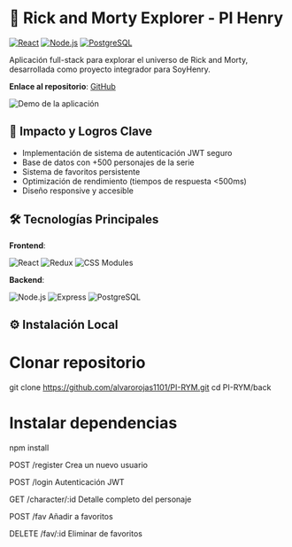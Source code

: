 # 🚀 Rick and Morty Explorer - PI Henry

[![React](https://img.shields.io/badge/React-18.2-blue)](https://react.dev/)
[![Node.js](https://img.shields.io/badge/Node.js-18.x-green)](https://nodejs.org/)
[![PostgreSQL](https://img.shields.io/badge/PostgreSQL-15+-blue)](https://www.postgresql.org/)

Aplicación full-stack para explorar el universo de Rick and Morty, desarrollada
como proyecto integrador para SoyHenry.

**Enlace al repositorio**: [GitHub](https://github.com/alvarorojas1101/PI-RYM)

![Demo de la aplicación](https://via.placeholder.com/800x400.png?text=Rick+Morty+App+Preview)

## 🌟 Impacto y Logros Clave

- Implementación de sistema de autenticación JWT seguro
- Base de datos con +500 personajes de la serie
- Sistema de favoritos persistente
- Optimización de rendimiento (tiempos de respuesta <500ms)
- Diseño responsive y accesible

## 🛠 Tecnologías Principales

**Frontend**:

<div>
  <img src="https://img.shields.io/badge/React-20232A?logo=react&logoColor=61DAFB" alt="React">
  <img src="https://img.shields.io/badge/Redux-764ABC?logo=redux&logoColor=white" alt="Redux">
  <img src="https://img.shields.io/badge/CSS_Modules-000000?logo=css3" alt="CSS Modules">
</div>

**Backend**:

<div>
  <img src="https://img.shields.io/badge/Node.js-339933?logo=node.js&logoColor=white" alt="Node.js">
  <img src="https://img.shields.io/badge/Express-000000?logo=express" alt="Express">
  <img src="https://img.shields.io/badge/PostgreSQL-4169E1?logo=postgresql&logoColor=white" alt="PostgreSQL">
</div>

## ⚙️ Instalación Local

# Clonar repositorio

git clone https://github.com/alvarorojas1101/PI-RYM.git cd PI-RYM/back

# Instalar dependencias

npm install

POST /register Crea un nuevo usuario

POST /login Autenticación JWT

GET /character/:id Detalle completo del personaje

POST /fav Añadir a favoritos

DELETE /fav/:id Eliminar de favoritos
